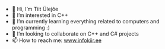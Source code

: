 - 👋 Hi, I’m Tiit Ülejõe
- 👀 I’m interested in C++
- 🌱 I’m currently learning everything related to computers and programming :)
- 💞️ I’m looking to collaborate on C++ and C# projects
- 📫 How to reach me: www.infokiir.ee

<!---
asjadenet/asjadenet is a ✨ special ✨ repository because its `README.md` (this file) appears on your GitHub profile.
You can click the Preview link to take a look at your changes.
--->
